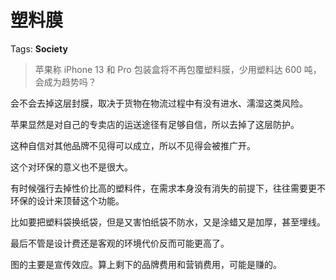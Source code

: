 # 塑料膜

Tags: **Society**

> 苹果称 iPhone 13 和 Pro 包装盒将不再包覆塑料膜，少用塑料达 600 吨，会成为趋势吗？



会不会去掉这层封膜，取决于货物在物流过程中有没有进水、濡湿这类风险。

苹果显然是对自己的专卖店的运送途径有足够自信，所以去掉了这层防护。

这种自信对其他品牌不见得可以成立，所以不见得会被推广开。

这个对环保的意义也不是很大。

有时候强行去掉性价比高的塑料件，在需求本身没有消失的前提下，往往需要更不环保的设计来顶替这个功能。

比如要把塑料袋换纸袋，但是又害怕纸袋不防水，又是涂蜡又是加厚，甚至埋线。

最后不管是设计费还是客观的环境代价反而可能更高了。

图的主要是宣传效应。算上剩下的品牌费用和营销费用，可能是赚的。



